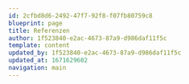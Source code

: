 ```yaml
---
id: 2cfbd8d6-2492-47f7-92f8-f07fb80759c8
blueprint: page
title: Referenzen
author: 1f523840-e2ac-4673-87a9-d986daf11f5c
template: content
updated_by: 1f523840-e2ac-4673-87a9-d986daf11f5c
updated_at: 1671629602
navigation: main
---
```

